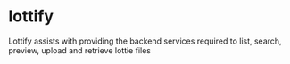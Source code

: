 # lottify
Lottify assists with providing the backend services required to list, search, preview, upload and retrieve lottie files
